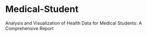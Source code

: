 # Medical-Student
Analysis and Visualization of Health Data for Medical Students: A Comprehensive Report
